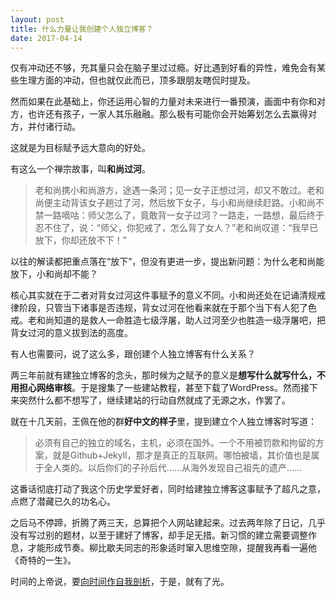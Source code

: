 ```yaml
---
layout: post
title: 什么力量让我创建个人独立博客？
date: 2017-04-14
---
```


仅有冲动还不够，充其量只会在脑子里过过瘾。好比遇到好看的异性，难免会有某些生理方面的冲动，但也就仅此而已，顶多跟朋友瞎侃时提及。

然而如果在此基础上，你还运用心智的力量对未来进行一番预演，画面中有你和对方，也许还有孩子，一家人其乐融融。那么极有可能你会开始筹划怎么去赢得对方，并付诸行动。

这就是为目标赋予远大意向的好处。

有这么一个禅宗故事，叫**和尚过河**。

> 老和尚携小和尚游方，途遇一条河；见一女子正想过河，却又不敢过。老和尚便主动背该女子趟过了河，然后放下女子，与小和尚继续赶路。小和尚不禁一路嘀咕：师父怎么了，竟敢背一女子过河？一路走，一路想，最后终于忍不住了，说：“师父，你犯戒了，怎么背了女人？”老和尚叹道：“我早已放下，你却还放不下！”

以往的解读都把重点落在“放下”，但没有更进一步，提出新问题：为什么老和尚能放下，小和尚却不能？

核心其实就在于二者对背女过河这件事赋予的意义不同。小和尚还处在记诵清规戒律阶段，只管当下诸事是否违规，背女过河在他看来就在于那个当下有人犯了色戒。老和尚知道的是救人一命胜造七级浮屠，助人过河至少也胜造一级浮屠吧，把背女过河的意义拔到法的高度。

有人也需要问，说了这么多，跟创建个人独立博客有什么关系？

两三年前就有建独立博客的念头，那时候为之赋予的意义是**想写什么就写什么，不用担心网络审核**。于是搜集了一些建站教程，甚至下载了WordPress。然而接下来突然什么都不想写了，继续建站的行动自然就成了无源之水，作罢了。

就在十几天前，王佩在他的群**好中文的样子**里，提到建立个人独立博客时写道：

>必须有自己的独立的域名，主机，必须在国外。一个不用被罚款和拘留的方案，就是Github+Jekyll，那才是真正的互联网。哪怕被墙，其价值也是属于全人类的。以后你们的子孙后代……从海外发现自己祖先的遗产……

这番话彻底打动了我这个历史学爱好者，同时给建独立博客这事赋予了超凡之意，点燃了潜藏已久的功名心。

之后马不停蹄，折腾了两三天，总算把个人网站建起来。过去两年除了日记，几乎没有写过别的题材，以至于建好了博客，却手足无措。新习惯的建立需要调整作息，才能形成节奏。柳比歇夫同志的形象适时窜入思维空隙，提醒我再看一遍他《奇特的一生》。

时间的上帝说，要[向时间作自我剖析][1]，于是，就有了光。


  [1]: http://yangaijun.com/2017/04/13/time.html
